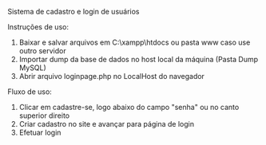 Sistema de cadastro e login de usuários 

Instruções de uso: 

1. Baixar e salvar arquivos em C:\xampp\htdocs ou pasta www caso use outro servidor
1. Importar dump da base de dados no host local da máquina (Pasta Dump MySQL)
2. Abrir arquivo loginpage.php no LocalHost do navegador

Fluxo de uso:

1. Clicar em cadastre-se, logo abaixo do campo "senha" ou no canto superior direito
2. Criar cadastro no site e avançar para página de login
3. Efetuar login 
